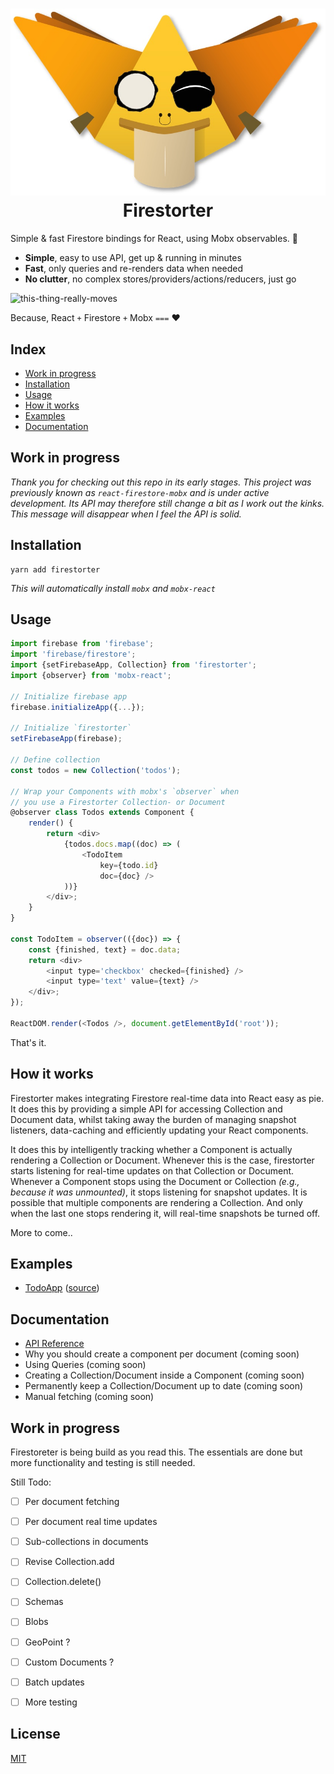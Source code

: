 <h1 align="center">
  <img src="./logo.jpg" style="max-height: 320px;"/><br>
  Firestorter
</h1>


Simple & fast Firestore bindings for React, using Mobx observables. 🤘

- **Simple**, easy to use API, get up & running in minutes
- **Fast**, only queries and re-renders data when needed
- **No clutter**, no complex stores/providers/actions/reducers, just go


![this-thing-really-moves](./this-thing-really-moves.gif)

Because, React `+` Firestore `+` Mobx `===` ❤️

## Index

- [Work in progress](#work-in-progress)
- [Installation](#installation)
- [Usage](#usage)
- [How it works](#how-it-works)
- [Examples](#examples)
- [Documentation](./docs/API.md)


## Work in progress

*Thank you for checking out this repo in its early stages. This project was 
previously known as `react-firestore-mobx` and is under active development.
Its API may therefore still change a bit as I work out the kinks.
This message will disappear when I feel the API is solid.*


## Installation

	yarn add firestorter
	
*This will automatically install `mobx` and `mobx-react`*

## Usage

```js
import firebase from 'firebase';
import 'firebase/firestore';
import {setFirebaseApp, Collection} from 'firestorter';
import {observer} from 'mobx-react';

// Initialize firebase app
firebase.initializeApp({...});

// Initialize `firestorter`
setFirebaseApp(firebase);

// Define collection
const todos = new Collection('todos');

// Wrap your Components with mobx's `observer` when
// you use a Firestorter Collection- or Document
@observer class Todos extends Component {
	render() {
		return <div>
			{todos.docs.map((doc) => (
				<TodoItem
					key={todo.id}
					doc={doc} />
			))}
		</div>;
	}
}

const TodoItem = observer(({doc}) => {
	const {finished, text} = doc.data;
	return <div>
		<input type='checkbox' checked={finished} />
		<input type='text' value={text} />
	</div>;
});

ReactDOM.render(<Todos />, document.getElementById('root'));
```

That's it.


## How it works

Firestorter makes integrating Firestore real-time data into React easy as pie. It does this by providing a simple API for accessing Collection and Document data, whilst taking away the burden of managing snapshot listeners, data-caching and efficiently updating your React components.

It does this by intelligently tracking whether a Component is actually rendering a Collection or Document. Whenever this is the case, firestorter starts listening for real-time updates on that Collection or Document. Whenever a Component stops using the Document or Collection *(e.g., because it was unmounted)*, it stops listening for snapshot updates. It is possible that multiple components are rendering a Collection. And only when the last one stops rendering it, will real-time snapshots be turned off.

More to come..

## Examples

- [TodoApp](https://rawgit.com/IjzerenHein/firestorter/master/examples/todoApp/build/index.html) ([source](./examples/todoApp/src))


## Documentation

- [API Reference](./docs/API.md)
- Why you should create a component per document (coming soon)
- Using Queries (coming soon)
- Creating a Collection/Document inside a Component (coming soon)
- Permanently keep a Collection/Document up to date (coming soon)
- Manual fetching (coming soon)


## Work in progress

Firestoreter is being build as you read this. The essentials are done 
but more functionality and testing is still needed.

Still Todo:

- [ ] Per document fetching
- [ ] Per document real time updates
- [ ] Sub-collections in documents
- [ ] Revise Collection.add
- [ ] Collection.delete()
- [ ] Schemas
- [ ] Blobs
- [ ] GeoPoint ?
- [ ] Custom Documents ?
- [ ] Batch updates
- [ ] More testing


## License

[MIT](./LICENSE.txt)
